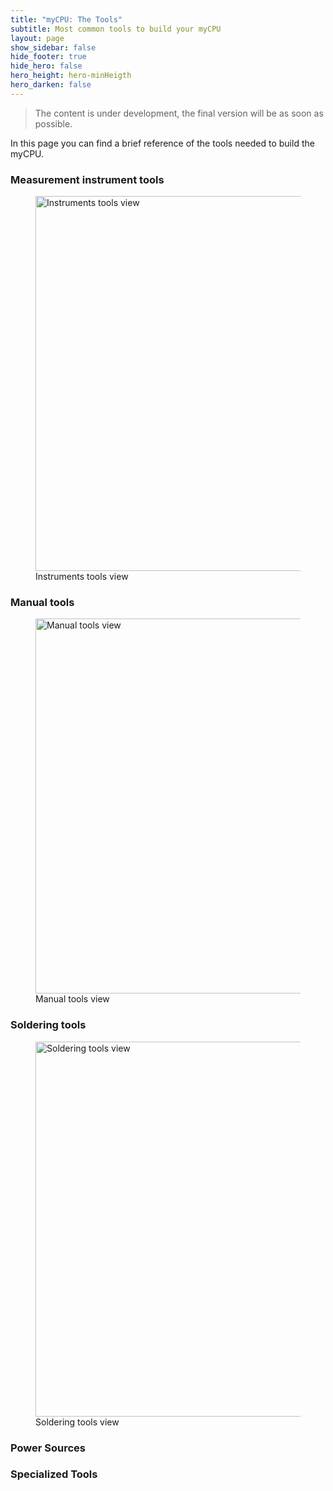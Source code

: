 ```yaml
---
title: "myCPU: The Tools"
subtitle: Most common tools to build your myCPU
layout: page
show_sidebar: false
hide_footer: true
hide_hero: false
hero_height: hero-minHeigth
hero_darken: false
---
```

> The content is under development, the final version will be as soon as possible.

In this page you can find a brief reference of the tools needed to build the myCPU.

### Measurement instrument tools
<figure class="center">
    <img src="{{ site.baseurl }}/img/mycpu/tools/instrument_min.png" alt="Instruments tools view" title="Instruments view" width="600px">
    <figcaption>Instruments tools view</figcaption>
</figure>

### Manual tools
<figure class="center">
    <img src="{{ site.baseurl }}/img/mycpu/tools/manual_tools_min.png" alt="Manual tools view" title="Manual tools view" width="600px">
    <figcaption>Manual tools view</figcaption>
</figure>

### Soldering tools
<figure class="center">
    <img src="{{ site.baseurl }}/img/mycpu/tools/soldering_min.png" alt="Soldering tools view" title="Soldering tools view" width="600px">
    <figcaption>Soldering tools view</figcaption>
</figure>

### Power Sources

### Specialized Tools

